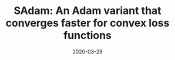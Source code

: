 ---
layout : post
title : "SAdam: An Adam variant that converges faster for convex loss functions"
date : 2020-03-29
categories : Projects
---
